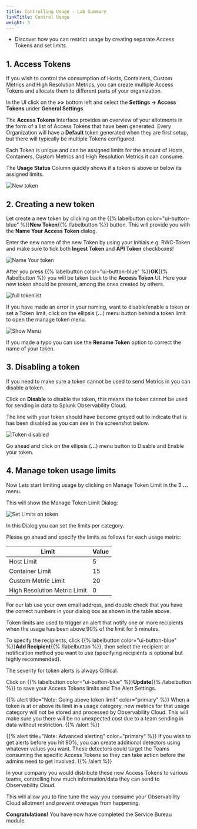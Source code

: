 ```yaml
---
title: Controlling Usage - Lab Summary
linkTitle: Control Usage
weight: 3
---
```

* Discover how you can restrict usage by creating separate Access Tokens and set limits.

## 1. Access Tokens

If you wish to control the consumption of Hosts, Containers, Custom Metrics and High Resolution Metrics, you can create multiple Access Tokens and allocate them to different parts of your organization.

In the UI click on the **>>** bottom left and select the **Settings → Access Tokens** under **General Settings**.

The **Access Tokens** Interface provides an overview of your allotments in the form of a list of Access Tokens that have been generated. Every Organization will have a **Default** token generated when they are first setup, but there will typically be multiple Tokens configured.

Each Token is unique and can be assigned limits for the amount of Hosts, Containers, Custom Metrics and High Resolution Metrics it can consume.

The **Usage Status** Column quickly shows if a token is above or below its assigned limits.

![New token](../../../images/access-tokens.png)

## 2. Creating a new token

Let create a new token by clicking on  the {{% labelbutton color="ui-button-blue" %}}**New Token**{{% /labelbutton %}} button. This will provide you with the **Name Your Access Token** dialog.

Enter the new name of the new Token by using your Initials e.g. RWC-Token and make sure to tick both **Ingest Token** and **API Token** checkboxes!

![Name Your token](../../../images/new-access-token.png)

After you press {{% labelbutton color="ui-button-blue" %}}**OK**{{% /labelbutton %}} you will be taken back to the **Access Token** UI. Here your new token should be present, among the ones created by others.

![full tokenlist](../../../images/access-token-created.png)

If you have made an error in your naming, want to disable/enable a token or set a Token limit, click on the ellipsis (**...**) menu button behind a token limit to open the manage token menu.

![Show Menu](../../../images/manage-access-token.png)

If you made a typo you can use the **Rename Token** option to correct the name of your token.

## 3. Disabling a token

If you need to make sure a token cannot be used to send Metrics in you can disable a token.

Click on **Disable** to disable the token, this means the token cannot be used for sending in data to Splunk Observability Cloud.

The line with your token should have become greyed out to indicate that is has been disabled as you can see in the screenshot below.

![Token disabled](../../../images/disable-access-token.png)

Go ahead and click on the ellipsis (**...**) menu button to Disable and Enable your token.

## 4. Manage token usage limits

Now Lets start limiting usage by clicking on Manage Token Limit in the 3 **...** menu.

This will show the Manage Token Limit Dialog:

![Set Limits on token](../../../images/manage-token-limit.png)

In this Dialog you can set the limits per category.

Please go ahead and specify the limits as follows for each usage metric:

| Limit | Value |
| ----- | ----- |
| Host Limit | 5 |
| Container Limit | 15 |
| Custom Metric Limit | 20 |
| High Resolution Metric Limit | 0 |

For our lab use your own email address, and double check that you have the correct numbers in your dialog box as shown in the table above.

Token limits are used to trigger an alert that notify one or more recipients when the usage has been above 90% of the limit for 5 minutes.

To specify the recipients, click {{% labelbutton color="ui-button-blue" %}}**Add Recipient**{{% /labelbutton %}}, then select the recipient or notification method you want to use (specifying recipients is optional but highly recommended).

The severity for token alerts is always Critical.

Click on {{% labelbutton color="ui-button-blue" %}}**Update**{{% /labelbutton %}} to save your Access Tokens limits and The Alert Settings.

{{% alert title="Note: Going above token limit" color="primary" %}}
When a token is at or above its limit in a usage category, new metrics for that usage category will not be stored and processed by Observability Cloud. This will make sure you there  will be no unexpected cost due to a team sending in data without restriction.
{{% /alert %}}

{{% alert title="Note: Advanced alerting" color="primary" %}}
If you wish to get alerts before you hit 90%, you can create additional detectors using whatever values you want. These detectors could target the Teams consuming the specific Access Tokens so they can take action before the admins need to get involved.
{{% /alert %}}

In your company you would distribute these new Access Tokens to various teams, controlling how much information/data they can send to Observability Cloud.

This will allow you to fine tune the way you consume your Observability Cloud allotment and prevent overages from happening.

**Congratulations!** You have now have completed the Service Bureau module.
